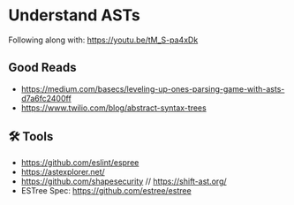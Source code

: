 # Understand ASTs

Following along with: https://youtu.be/tM_S-pa4xDk

## Good Reads

- https://medium.com/basecs/leveling-up-ones-parsing-game-with-asts-d7a6fc2400ff
- https://www.twilio.com/blog/abstract-syntax-trees

## 🛠️ Tools

- https://github.com/eslint/espree
- https://astexplorer.net/
- https://github.com/shapesecurity // https://shift-ast.org/
- ESTree Spec: https://github.com/estree/estree